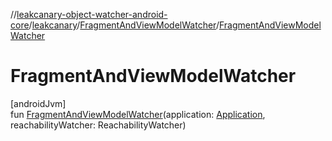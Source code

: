 //[leakcanary-object-watcher-android-core](../../../index.md)/[leakcanary](../index.md)/[FragmentAndViewModelWatcher](index.md)/[FragmentAndViewModelWatcher](-fragment-and-view-model-watcher.md)

# FragmentAndViewModelWatcher

[androidJvm]\
fun [FragmentAndViewModelWatcher](-fragment-and-view-model-watcher.md)(application: [Application](https://developer.android.com/reference/kotlin/android/app/Application.html), reachabilityWatcher: ReachabilityWatcher)
